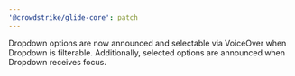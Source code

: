 ```yaml
---
'@crowdstrike/glide-core': patch
---
```


Dropdown options are now announced and selectable via VoiceOver when Dropdown is filterable.
Additionally, selected options are announced when Dropdown receives focus.
